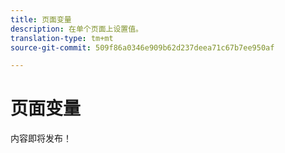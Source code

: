```yaml
---
title: 页面变量
description: 在单个页面上设置值。
translation-type: tm+mt
source-git-commit: 509f86a0346e909b62d237deea71c67b7ee950af

---
```



# 页面变量

内容即将发布！
